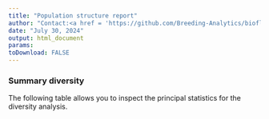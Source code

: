 ```yaml
---
title: "Population structure report"
author: "Contact:<a href = 'https://github.com/Breeding-Analytics/bioflow' target = '_blank'>Breeding Analytics Team, OneCGIAR</a> breedinganalytics@cgiar.org"
date: "July 30, 2024"  
output: html_document
params:
toDownload: FALSE
---
```

  






### Summary diversity

The following table allows you to inspect the principal statistics for the diversity analysis.

<p>&nbsp;</p>






